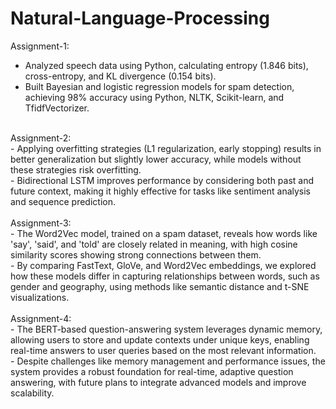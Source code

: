 # Natural-Language-Processing

Assignment-1: <br>
- Analyzed speech data using Python, calculating entropy (1.846 bits), cross-entropy, and KL divergence (0.154 bits). <br> 
- Built Bayesian and logistic regression models for spam detection, achieving 98% accuracy using Python, NLTK, Scikit-learn, and TfidfVectorizer. <br>
<br>
Assignment-2:
<br>
- Applying overfitting strategies (L1 regularization, early stopping) results in better generalization but slightly lower accuracy, while models without these strategies risk overfitting. <br>
- Bidirectional LSTM improves performance by considering both past and future context, making it highly effective for tasks like sentiment analysis and sequence prediction. <br>
<br>
Assignment-3:
<br>
- The Word2Vec model, trained on a spam dataset, reveals how words like 'say', 'said', and 'told' are closely related in meaning, with high cosine similarity scores showing strong connections between them. <br>
- By comparing FastText, GloVe, and Word2Vec embeddings, we explored how these models differ in capturing relationships between words, such as gender and geography, using methods like semantic distance and t-SNE visualizations. <br>
<br>
Assignment-4:
<br>
- The BERT-based question-answering system leverages dynamic memory, allowing users to store and update contexts under unique keys, enabling real-time answers to user queries based on the most relevant information. <br>
- Despite challenges like memory management and performance issues, the system provides a robust foundation for real-time, adaptive question answering, with future plans to integrate advanced models and improve scalability.
